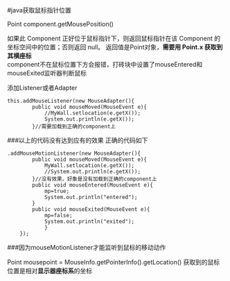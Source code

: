 #java获取鼠标指针位置

Point  component.getMousePosition()  

如果此 Component 正好位于鼠标指针下，则返回鼠标指针在该 Component 的坐标空间中的位置；否则返回 null。 返回值是Point对象，**需要用  Point.x  获取到其横座标**  
component不在鼠标位置下方会报错，打砖块中设置了mouseEntered和mouseExited监听器判断鼠标  

添加Listener或者Adapter

    this.addMouseListener(new MouseAdapter(){
			public void mouseMoved(MouseEvent e){
				//MyWall.setlocation(e.getX());
				System.out.println(e.getX());
			}//需要加载到正确的component上
  
###以上的代码没有达到应有的效果
正确的代码如下  

    .addMouseMotionListener(new MouseAdapter(){
			public void mouseMoved(MouseEvent e){
				MyWall.setlocation(e.getX());
				//System.out.println(e.getX());
			}//没有效果，好象是没有加载到正确的component上
			public void mouseEntered(MouseEvent e){
				mp=true;
				System.out.println("entered");
			}
			public void mouseExited(MouseEvent e){
				mp=false;
				System.out.println("exited");
				}
		});
  
###因为mouseMotionListener才能监听到鼠标的移动动作
  

Point mousepoint = MouseInfo.getPointerInfo().getLocation()
获取到的鼠标位置是相对**显示器座标系**的坐标
          
